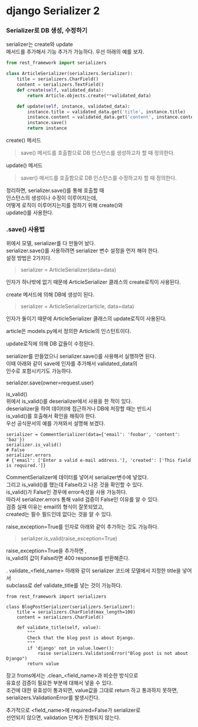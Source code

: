 # django Serializer 2

### Serializer로 DB 생성, 수정하기
serializer는 create와 update   
메서드를 추가해서 기능 추가가 가능하다. 우선 아래의 예를 보자.
```python
from rest_framework import serializers

class ArticleSerializer(serializers.Serializer):
    title = serializers.CharField()
    content = serializers.TextField()
    def create(self, validated_data):
        return Article.objects.create(**validated_data)

    def update(self, instance, validated_data):
        instance.title = validated_data.get('title', instance.title)
        instance.content = validated_data.get('content', instance.content)
        instance.save()
        return instance
 ```

create() 메서드

> save() 메서드를 호출함으로 DB 인스턴스를 생성하고자 할 때 정의한다.

 

update() 메서드

> saver() 메서드를 호출함으로 DB 인스턴스를 수정하고자 할 때 정의한다.

정리하면, serializer.save()를 통해 호출할 때  
인스턴스의 생성이나 수정이 이루어지는데,   
어떻게 로직이 이루어지는지를 정하기 위해 create()와  
update()를 사용한다.

### .save() 사용법
위에서 모델, serializer를 다 만들어 놨다.   
serializer.save()를 사용하려면 serializer 변수 설정을 먼저 해야 한다.  
설정 방법은 2가지다.

> serializer = ArticleSerializer(data=data)

인자가 하나밖에 없기 때문에 ArticleSerializer 클래스의 create로직이 사용된다.

create 메서드에 의해 DB에 생성이 된다.

>serializer = ArticleSerializer(article, data=data)

인자가 둘이기 때문에 ArticleSerializer 클래스의 update로직이 사용된다.

article은 models.py에서 정의한 Article의 인스턴트이다.

update로직에 의해 DB 값들이 수정된다.


serializer를 만들었으니 serializer.save()를 사용해서 실행하면 된다.   
이때 아래와 같이 save에 인자를 추가해서 validated_data의  
인수로 포함시키기도 가능하다.

 
serializer.save(owner=request.user)
 
is_valid()  
위에서 is_valid()를 deserializer에서 사용을 한 적이 있다.   
deserializer을 하여 데이터에 접근하거나 DB에 저장할 때는 반드시   
is_valid()를 호출해서 확인을 해줘야 한다.  
우선 공식문서의 예를 가져와서 설명해 보겠다.
```
serializer = CommentSerializer(data={'email': 'foobar', 'content': 'baz'})
serializer.is_valid()
# False
serializer.errors
# {'email': ['Enter a valid e-mail address.'], 'created': ['This field is required.']}
 ```

CommentSerializer에 데이터를 넣어서 serializer변수에 넣었다.  
그리고 is_valid()를 했는데 False라고 나온 것을 확인할 수 있다.   
is_valid()가 False인 경우에 error속성을 사용 가능하다.  
따라서 serializer.errors 통해 valid 검증이 False인 이유를 알 수 있다.   
검증 실패 이유는 email의 형식이 잘못되었고,  
created는 필수 필드인데 없다는 것을 알 수 있다.

 

raise_exception=True를 인자로 아래와 같이 추가하는 것도 가능하다.

 

>serializer.is_valid(raise_exception=True)

raise_exception=True을 추가하면 ,  
is_valid의 값이 False라면 400 response를 반환해준다.

 
. validate_<field_name>
아래와 같이 serializer 코드에 모델에서 지정한 title을 넣어서  
subclass로 def validate_title를 넣는 것이 가능하다.

```
from rest_framework import serializers

class BlogPostSerializer(serializers.Serializer):
    title = serializers.CharField(max_length=100)
    content = serializers.CharField()

    def validate_title(self, value):
        """
        Check that the blog post is about Django.
        """
        if 'django' not in value.lower():
            raise serializers.ValidationError("Blog post is not about Django")
        return value
 ```

장고 froms에서는 .clean_<field_name>과 비슷한 방식으로  
유효성 검증이 필요한 부분에 대해서 넣을 수 있다.  
조건에 대한 유효성이 통과되면, value값을 그대로 return 하고 통과하지 못하면,  
serializers.ValidationError를 발생시킨다.

추가적으로 <field_name>에 required=False가 serializer로  
선언되지 않으면, validation 단계가 진행되지 않는다.
